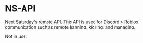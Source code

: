 # NS-API
Next Saturday's remote API. This API is used for Discord > Roblox communication such as remote banning, kicking, and managing.

Not in use.
